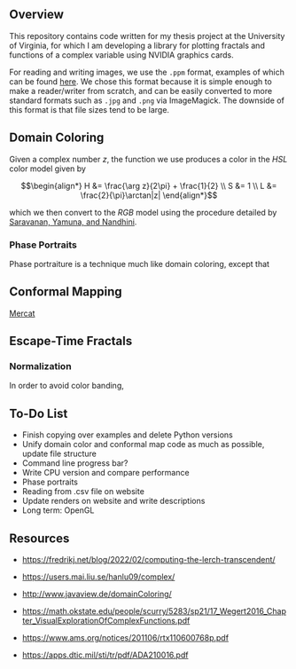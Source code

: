 ## Overview
This repository contains code written for my thesis project at the University of Virginia, for which I am developing a library for plotting fractals and functions of a complex variable using NVIDIA graphics cards.

For reading and writing images, we use the `.ppm` format, examples of which can be found [here](https://en.wikipedia.org/wiki/Netpbm). We chose this format because it is simple enough to make a reader/writer from scratch, and can be easily converted to more standard formats such as `.jpg` and `.png` via ImageMagick. The downside of this format is that file sizes tend to be large.

## Domain Coloring
Given a complex number $z$, the function we use produces a color in the $HSL$ color model given by
```math
\begin{align*} H &= \frac{\arg z}{2\pi} + \frac{1}{2} \\ S &= 1 \\ L &= \frac{2}{\pi}\arctan|z| \end{align*}
```
which we then convert to the $RGB$ model using the procedure detailed by
[Saravanan, Yamuna, and Nandhini](https://ieeexplore.ieee.org/abstract/document/7754179).

### Phase Portraits
Phase portraiture is a technique much like domain coloring, except that

## Conformal Mapping
[Mercat](https://en.wikibooks.org/wiki/Fractals/Conformal_map)

## Escape-Time Fractals

### Normalization
In order to avoid color banding,

## To-Do List
* Finish copying over examples and delete Python versions
* Unify domain color and conformal map code as much as possible, update file structure
* Command line progress bar?
* Write CPU version and compare performance
* Phase portraits
* Reading from .csv file on website
* Update renders on website and write descriptions
* Long term: OpenGL

## Resources

* https://fredrikj.net/blog/2022/02/computing-the-lerch-transcendent/

* https://users.mai.liu.se/hanlu09/complex/
* http://www.javaview.de/domainColoring/

* https://math.okstate.edu/people/scurry/5283/sp21/17_Wegert2016_Chapter_VisualExplorationOfComplexFunctions.pdf
* https://www.ams.org/notices/201106/rtx110600768p.pdf

* https://apps.dtic.mil/sti/tr/pdf/ADA210016.pdf